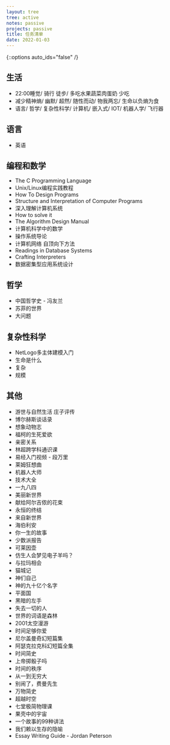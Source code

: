 ```yaml
---
layout: tree
tree: active
notes: passive
projects: passive
title: 任务清单
date: 2022-01-03
---
```



{::options auto_ids="false" /}


## 生活
* 22:00睡觉/ 骑行 徒步/ 多吃水果蔬菜肉蛋奶 少吃
* 减少精神熵/ 幽默/ 超然/ 随性而动/ 物我两忘/ 生命以负熵为食
* 语言/ 哲学/ 复杂性科学/ 计算机/ 嵌入式/ IOT/ 机器人学/ 飞行器

## 语言
* 英语

## 编程和数学
* The C Programming Language
* Unix/Linux编程实践教程
* How To Design Programs
* Structure and Interpretation of Computer Programs
* 深入理解计算机系统
* How to solve it
* The Algorithm Design Manual
* 计算机科学中的数学
* 操作系统导论
* 计算机网络 自顶向下方法
* Readings in Database Systems
* Crafting Interpreters
* 数据密集型应用系统设计

## 哲学
* 中国哲学史 - 冯友兰
* 苏菲的世界
* 大问题

## 复杂性科学
* NetLogo多主体建模入门
* 生命是什么
* 复杂
* 规模

## 其他
* 游世与自然生活 庄子评传
* 博尔赫斯谈话录
* 想象动物志
* 福柯的生死爱欲
* 亲密关系
* 林超跨学科通识课
* 易经入门视频 - 段万里
* 莱姆狂想曲
* 机器人大师
* 技术大全
* 一九八四
* 美丽新世界
* 献给阿尔吉侬的花束
* 永恒的终结
* 来自新世界
* 海伯利安
* 你一生的故事
* 少数派报告
* 可莱因壶
* 仿生人会梦见电子羊吗？
* 与拉玛相会
* 猫城记
* 神们自己
* 神的九十亿个名字
* 平面国
* 黑暗的左手
* 失去一切的人
* 世界的词语是森林
* 2001太空漫游
* 时间足够你爱
* 尼尔盖曼奇幻短篇集
* 阿瑟克拉克科幻短篇全集
* 时间简史
* 上帝掷骰子吗
* 时间的秩序
* 从一到无穷大
* 别闹了，费曼先生
* 万物简史
* 超越时空
* 七堂极简物理课
* 果壳中的宇宙
* 一个故事的99种讲法
* 我们赖以生存的隐喻
* Essay Writing Guide - Jordan Peterson

